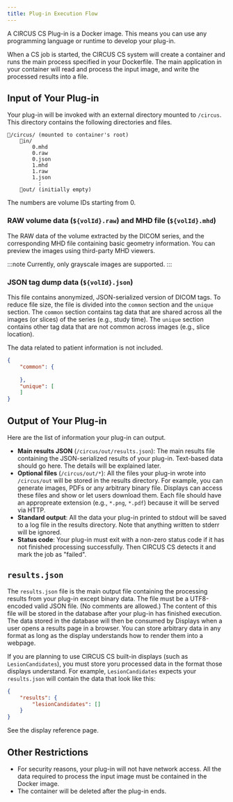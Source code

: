 ```yaml
---
title: Plug-in Execution Flow
---
```


A CIRCUS CS Plug-in is a Docker image. This means you can use any programming language or runtime to develop your plug-in.

When a CS job is started, the CIRCUS CS system will create a container and runs the main process specified in your Dockerfile. The main application in your container will read and process the input image, and write the processed results into a file.

## Input of Your Plug-in

Your plug-in will be invoked with an external directory mounted to `/circus`. This directory contains the following directories and files.

```
📂/circus/ (mounted to container's root)
    📂in/
        0.mhd
        0.raw
        0.json
        1.mhd
        1.raw
        1.json
          :
    📂out/ (initially empty)
```

The numbers are volume IDs starting from 0.

### RAW volume data (`${volId}.raw`) and MHD file (`${volId}.mhd`)

The RAW data of the volume extracted by the DICOM series, and the corresponding MHD file containing basic geometry information. You can preview the images using third-party MHD viewers.

:::note
Currently, only grayscale images are supported.
:::

### JSON tag dump data (`${volId}.json`)

This file contains anonymized, JSON-serialized version of DICOM tags. To reduce file size, the file is divided into the `common` section and the `unique` section. The `common` section contains tag data that are shared across all the images (or slices) of the series (e.g., study time). The `unique` section contains other tag data that are not common across images (e.g., slice location).

The data related to patient information is not included.

```json
{
    "common": {
        
    },
    "unique": [
    ]
}
```

## Output of Your Plug-in

Here are the list of information your plug-in can output.

- **Main results JSON** (`/circus/out/results.json`): The main results file containing the JSON-serialized results of your plug-in. Text-based data should go here. The details will be explained later.
- **Optional files** (`/circus/out/*`): All the files your plug-in wrote into `/circus/out` will be stored in the results directory. For example, you can generate images, PDFs or any arbitrary binary file. Displays can access these files and show or let users download them. Each file should have an appropreate extension (e.g., `*.png`, `*.pdf`) because it will be served via HTTP.
- **Standard output**: All the data your plug-in printed to stdout will be saved to a log file in the results directory. Note that anything written to stderr will be ignored.
- **Status code**: Your plug-in must exit with a non-zero status code if it has not finished processing successfully. Then CIRCUS CS detects it and mark the job as "failed".

## `results.json`

The `results.json` file is the main output file containing the processing results from your plug-in except binary data. The file must be a UTF8-encoded valid JSON file. (No comments are allowed.) The content of this file will be stored in the database after your plug-in has finished execution. The data stored in the database will then be consumed by Displays when a user opens a results page in a browser. You can store arbitrary data in any format as long as the display understands how to render them into a webpage.

If you are planning to use CIRCUS CS built-in displays (such as `LesionCandidates`), you must store yoru processed data in the format those displays understand. For example, `LesionCandidates` expects your `results.json` will contain the data that look like this:

```json
{
    "results": {
        "lesionCandidates": []
    }
}
```

See the display reference page.

## Other Restrictions

- For security reasons, your plug-in will not have network access. All the data required to process the input image must be contained in the Docker image.
- The container will be deleted after the plug-in ends.